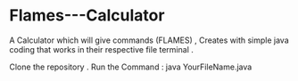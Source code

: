 # Flames---Calculator

A  Calculator which will give commands (FLAMES) , Creates with simple java coding that works in their respective  file terminal . 

Clone the repository .
Run the Command : java YourFileName.java  
